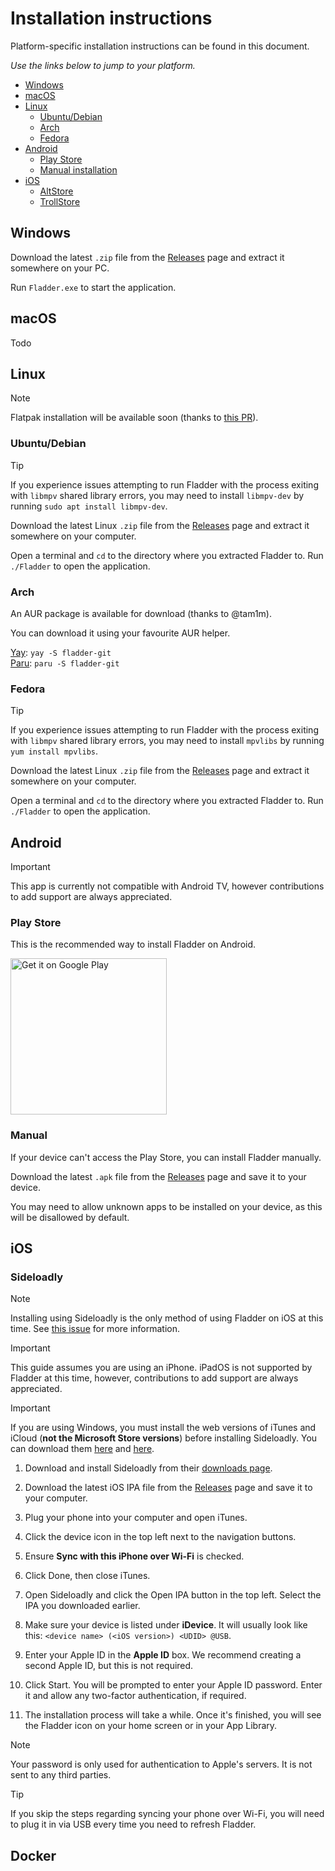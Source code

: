 # Installation instructions

Platform-specific installation instructions can be found in this document.

*Use the links below to jump to your platform.*

- [Windows](#windows)
- [macOS](#macos)
- [Linux](#linux)
	- [Ubuntu/Debian](#ubuntudebian)
	- [Arch](#arch)
	- [Fedora](#fedora)
- [Android](#android)
	- [Play Store](#play-store)
	- [Manual installation](#manual)
- [iOS](#ios)
	- [AltStore](#altstore)
	- [TrollStore](#trollstore)


## Windows

Download the latest `.zip` file from the [Releases](https://github.com/DonutWare/Fladder/releases) page and extract it somewhere on your PC.

Run `Fladder.exe` to start the application.
## macOS

Todo
## Linux

> [!NOTE]
> Flatpak installation will be available soon (thanks to [this PR](https://github.com/DonutWare/Fladder/pull/125)).

### Ubuntu/Debian

> [!TIP]
> If you experience issues attempting to run Fladder with the process exiting with `libmpv` shared library errors, you may need to install `libmpv-dev` by running `sudo apt install libmpv-dev`.

Download the latest Linux `.zip` file from the [Releases](https://github.com/DonutWare/Fladder/releases) page and extract it somewhere on your computer.

Open a terminal and `cd` to the directory where you extracted Fladder to. Run `./Fladder` to open the application.
### Arch

An AUR package is available for download (thanks to @tam1m).

You can download it using your favourite AUR helper.

[Yay](https://github.com/Jguer/yay): `yay -S fladder-git`<br>
[Paru](https://github.com/Morganamilo/paru): `paru -S fladder-git`

### Fedora

> [!TIP]
> If you experience issues attempting to run Fladder with the process exiting with `libmpv` shared library errors, you may need to install `mpvlibs` by running `yum install mpvlibs`.

Download the latest Linux `.zip` file from the [Releases](https://github.com/DonutWare/Fladder/releases) page and extract it somewhere on your computer.

Open a terminal and `cd` to the directory where you extracted Fladder to. Run `./Fladder` to open the application.

## Android

> [!IMPORTANT]
> This app is currently not compatible with Android TV, however contributions to add support are always appreciated.
### Play Store

This is the recommended way to install Fladder on Android.

<a href='https://play.google.com/store/apps/details?id=nl.jknaapen.fladder&pcampaignid=pcampaignidMKT-Other-global-all-co-prtnr-py-PartBadge-Mar2515-1'><img alt='Get it on Google Play' src='https://play.google.com/intl/en_us/badges/static/images/badges/en_badge_web_generic.png' width=250/></a>
### Manual

If your device can't access the Play Store, you can install Fladder manually.

Download the latest `.apk` file from the [Releases](https://github.com/DonutWare/Fladder/releases) page and save it to your device.

You may need to allow unknown apps to be installed on your device, as this will be disallowed by default.

## iOS

### Sideloadly

> [!NOTE]
> Installing using Sideloadly is the only method of using Fladder on iOS at this time. See [this issue](https://github.com/DonutWare/Fladder/issues/40) for more information.

> [!IMPORTANT]
> This guide assumes you are using an iPhone. iPadOS is not supported by Fladder at this time, however, contributions to add support are always appreciated.

> [!IMPORTANT]
> If you are using Windows, you must install the web versions of iTunes and iCloud (**not the Microsoft Store versions**) before installing Sideloadly. You can download them [here](https://www.apple.com/itunes/download/win64) and [here](https://updates.cdn-apple.com/2020/windows/001-39935-20200911-1A70AA56-F448-11EA-8CC0-99D41950005E/iCloudSetup.exe).

1. Download and install Sideloadly from their [downloads page](https://sideloadly.io/#download).

2. Download the latest iOS IPA file from the [Releases](https://github.com/DonutWare/Fladder/releases) page and save it to your computer.

3. Plug your phone into your computer and open iTunes.

4. Click the device icon in the top left next to the navigation buttons.

5. Ensure **Sync with this iPhone over Wi-Fi** is checked.

6. Click Done, then close iTunes.

7. Open Sideloadly and click the Open IPA button in the top left. Select the IPA you downloaded earlier.

8. Make sure your device is listed under **iDevice**. It will usually look like this: `<device name> (<iOS version>) <UDID> @USB`.

9. Enter your Apple ID in the **Apple ID** box. We recommend creating a second Apple ID, but this is not required.

10. Click Start. You will be prompted to enter your Apple ID password. Enter it and allow any two-factor authentication, if required.

11. The installation process will take a while. Once it's finished, you will see the Fladder icon on your home screen or in your App Library.

> [!NOTE]
> Your password is only used for authentication to Apple's servers. It is not sent to any third parties.

> [!TIP]
> If you skip the steps regarding syncing your phone over Wi-Fi, you will need to plug it in via USB every time you need to refresh Fladder.

## Docker
